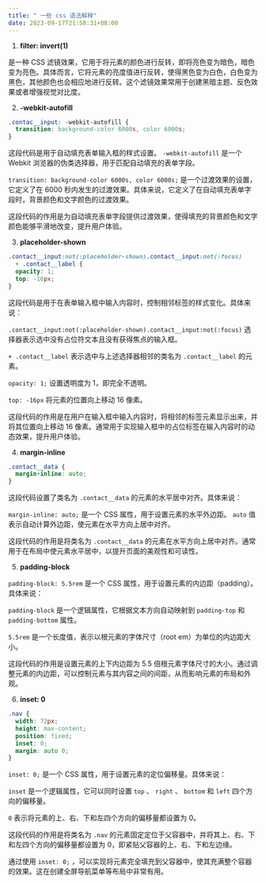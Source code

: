 ```yaml
---
title: " 一些 css 语法解释"
date: 2023-09-17T21:58:31+08:00
---
```


1. **filter: invert(1)**

是一种 CSS 滤镜效果，它用于将元素的颜色进行反转，即将亮色变为暗色，暗色变为亮色。具体而言，它将元素的亮度值进行反转，使得黑色变为白色，白色变为黑色，其他颜色也会相应地进行反转。这个滤镜效果常用于创建黑暗主题、反色效果或者增强视觉对比度。

2. **-webkit-autofill**

```css
.contac__input: -webkit-autofill {
  transition: background-color 6000s, color 6000s;
}
```

这段代码是用于自动填充表单输入框的样式设置。 `-webkit-autofill` 是一个 Webkit 浏览器的伪类选择器，用于匹配自动填充的表单字段。

`transition: background-color 6000s, color 6000s;` 是一个过渡效果的设置，它定义了在 6000 秒内发生的过渡效果。具体来说，它定义了在自动填充表单字段时，背景颜色和文字颜色的过渡效果。

这段代码的作用是为自动填充表单字段提供过渡效果，使得填充的背景颜色和文字颜色能够平滑地改变，提升用户体验。

3. **placeholder-shown**

```css
.contact__input:not(:placeholder-shown).contact__input:not(:focus)
  + .contact__label {
  opacity: 1;
  top: -16px;
}
```

这段代码是用于在表单输入框中输入内容时，控制相邻标签的样式变化。具体来说：

`.contact__input:not(:placeholder-shown).contact__input:not(:focus)` 选择器表示选中没有占位符文本且没有获得焦点的输入框。

`+ .contact__label` 表示选中与上述选择器相邻的类名为 `.contact__label` 的元素。

`opacity: 1;` 设置透明度为 1，即完全不透明。

`top: -16px` 将元素的位置向上移动 16 像素。

这段代码的作用是在用户在输入框中输入内容时，将相邻的标签元素显示出来，并将其位置向上移动 16 像素。通常用于实现输入框中的占位标签在输入内容时的动态效果，提升用户体验。

4. **margin-inline**

```css
.contact__data {
  margin-inline: auto;
}
```

这段代码设置了类名为 `.contact__data` 的元素的水平居中对齐。具体来说：

`margin-inline: auto;` 是一个 CSS 属性，用于设置元素的水平外边距。 `auto` 值表示自动计算外边距，使元素在水平方向上居中对齐。

这段代码的作用是将类名为 `.contact__data` 的元素在水平方向上居中对齐。通常用于在布局中使元素水平居中，以提升页面的美观性和可读性。

5. **padding-block**

`padding-block: 5.5rem` 是一个 CSS 属性，用于设置元素的内边距（padding）。具体来说：

`padding-block` 是一个逻辑属性，它根据文本方向自动映射到 `padding-top` 和 `padding-bottom` 属性。

`5.5rem` 是一个长度值，表示以根元素的字体尺寸（root em）为单位的内边距大小。

这段代码的作用是设置元素的上下内边距为 5.5 倍根元素字体尺寸的大小。通过调整元素的内边距，可以控制元素与其内容之间的间距，从而影响元素的布局和外观。

6. **inset: 0**

```css
.nav {
  width: 72px;
  height: max-content;
  position: fixed;
  inset: 0;
  margin: auto 0;
}
```

`inset: 0;` 是一个 CSS 属性，用于设置元素的定位偏移量。具体来说：

`inset` 是一个逻辑属性，它可以同时设置 `top` 、 `right` 、 `bottom` 和 `left` 四个方向的偏移量。

`0` 表示将元素的上、右、下和左四个方向的偏移量都设置为 0。

这段代码的作用是将类名为 `.nav` 的元素固定定位于父容器中，并将其上、右、下和左四个方向的偏移量都设置为 0，即紧贴父容器的上、右、下和左边缘。

通过使用 `inset: 0;` ，可以实现将元素完全填充到父容器中，使其充满整个容器的效果。这在创建全屏导航菜单等布局中非常有用。